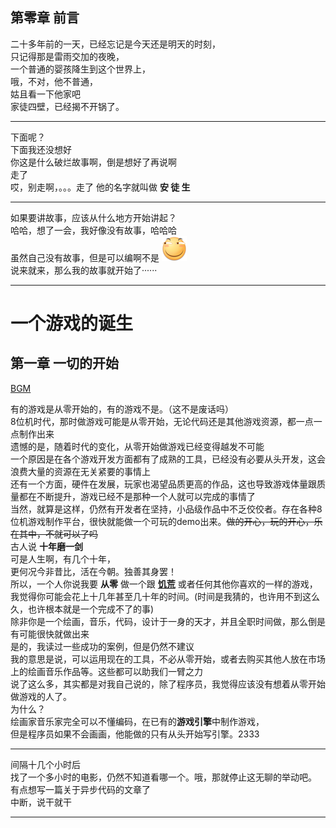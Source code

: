 ## 第零章 前言

二十多年前的一天，已经忘记是今天还是明天的时刻，    
只记得那是雷雨交加的夜晚，  
一个普通的婴孩降生到这个世界上，    
哦，不对，他不普通，    
姑且看一下他家吧    
家徒四壁，已经揭不开锅了。 

---
下面呢？    
下面我还没想好  
你这是什么破烂故事啊，倒是想好了再说啊    
走了    
哎，别走啊，。。。走了
他的名字就叫做 **安 徒 生**

---
如果要讲故事，应该从什么地方开始讲起？   
哈哈，想了一会，我好像没有故事，哈哈哈  
虽然自己没有故事，但是可以编啊不是 ![滑稽](../emoji/huaji.png)  
说来就来，那么我的故事就开始了······  

---
# 一个游戏的诞生
## 第一章 一切的开始
[BGM](https://music.163.com/song?id=28757257&userid=358202078)  


有的游戏是从零开始的，有的游戏不是。（这不是废话吗）  
8位机时代，那时做游戏可能是从零开始，无论代码还是其他游戏资源，都一点一点制作出来  
遗憾的是，随着时代的变化，从零开始做游戏已经变得越发不可能      
一个原因是在各个游戏开发方面都有了成熟的工具，已经没有必要从头开发，这会浪费大量的资源在无关紧要的事情上  
还有一个方面，硬件在发展，玩家也渴望品质更高的作品，这也导致游戏体量跟质量都在不断提升，游戏已经不是那种一个人就可以完成的事情了  
当然，就算是这样，仍然有开发者在坚持，小品级作品中不乏佼佼者。存在各种8位机游戏制作平台，很快就能做一个可玩的demo出来。~~做的开心，玩的开心，乐在其中，不就可以了吗~~  
古人说 **十年磨一剑**  
可是人生啊，有几个十年，  
更何况今非昔比，活在今朝。独善其身罢！  
所以，一个人你说我要 **从零** 做一个跟 [**饥荒**](https://store.steampowered.com/app/322330/Dont_Starve_Together/) 或者任何其他你喜欢的一样的游戏，我觉得你可能会花上十几年甚至几十年的时间。(时间是我猜的，也许用不到这么久，也许根本就是一个完成不了的事)  
除非你是一个绘画，音乐，代码，设计于一身的天才，并且全职时间做，那么倒是有可能很快就做出来  
是的，我读过一些成功的案例，但是仍然不建议  
我的意思是说，可以运用现在的工具，不必从零开始，或者去购买其他人放在市场上的绘画音乐作品等。这些都可以助我们一臂之力  
说了这么多，其实都是对我自己说的，除了程序员，我觉得应该没有想着从零开始做游戏的人了。  
为什么？  
绘画家音乐家完全可以不懂编码，在已有的**游戏引擎**中制作游戏，  
但是程序员如果不会画画，他能做的只有从头开始写引擎。2333

---
间隔十几个小时后  
找了一个多小时的电影，仍然不知道看哪一个。哦，那就停止这无聊的举动吧。  
有点想写一篇关于异步代码的文章了  
中断，说干就干

---